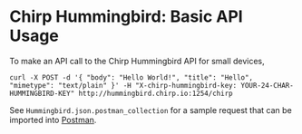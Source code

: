 # Chirp Hummingbird: Basic API Usage

To make an API call to the Chirp Hummingbird API for small devices, 

```
curl -X POST -d '{ "body": "Hello World!", "title": "Hello", "mimetype": "text/plain" }' -H "X-chirp-hummingbird-key: YOUR-24-CHAR-HUMMINGBIRD-KEY" http://hummingbird.chirp.io:1254/chirp
```

See `Hummingbird.json.postman_collection` for a sample request that can be imported into [Postman](https://chrome.google.com/webstore/detail/postman/fhbjgbiflinjbdggehcddcbncdddomop?hl=en).
